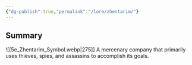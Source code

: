 ```yaml
---
{"dg-publish":true,"permalink":"/lore/zhentarim/"}
---
```


## Summary
![[5e_Zhentarim_Symbol.webp|275]]
A mercenary company that primarily uses thieves, spies, and assassins to accomplish its goals.